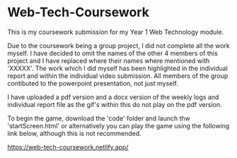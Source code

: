 # Web-Tech-Coursework
This is my coursework submission for my Year 1 Web Technology module. 

Due to the coursework being a group project, I did not complete all the work myself. I have decided to omit the names of the other 4 members of this project and I have replaced where their names where mentioned with 'XXXXX'. The work which I did myself has been highlighted in the individual report and within the individual video submission. All members of the group contibuted to the powerpoint presentation, not just myself.

I have uploaded a pdf version and a docx version of the weekly logs and individual report file as the gif's within this do not play on the pdf version. 

To begin the game, download the 'code' folder and launch thw 'startScreen.html' or alternatively you can play the game using the following link below, although this is not recommended.

https://web-tech-coursework.netlify.app/
